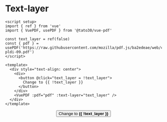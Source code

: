 # Text-layer

```vue
<script setup>
import { ref } from 'vue'
import { VuePDF, usePDF } from '@tato30/vue-pdf'

const text_layer = ref(false)
const { pdf } = usePDF('https://raw.githubusercontent.com/mozilla/pdf.js/ba2edeae/web/compressed.tracemonkey-pldi-09.pdf')
</script>

<template>
  <div style="text-align: center">
    <div>
      <button @click="text_layer = !text_layer">
        Change to {{ !text_layer }}
      </button>
    </div>
    <VuePDF :pdf="pdf" :text-layer="text_layer" />
  </div>
</template>
```
<script setup>
import { ref } from 'vue'
import { VuePDF, usePDF } from '@tato30/vue-pdf'

const text_layer = ref(false)
const { pdf } = usePDF('https://raw.githubusercontent.com/mozilla/pdf.js/ba2edeae/web/compressed.tracemonkey-pldi-09.pdf')
</script>

<div style="text-align: center">
  <div>
    <button class="button-example" @click="text_layer = !text_layer">
      Change to <strong>{{ !text_layer }}</strong>
    </button>
  </div>
  <VuePDF :pdf="pdf" :text-layer="text_layer" />
</div>
